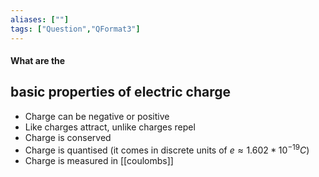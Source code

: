 ```yaml
---
aliases: [""]
tags: ["Question","QFormat3"]
---
```


#### What are the
## basic properties of electric charge
- Charge can be negative or positive
- Like charges attract, unlike charges repel
- Charge is conserved
- Charge is quantised (it comes in discrete units of $e \approx 1.602*10^{-19}C$)
- Charge is measured in [[coulombs]]